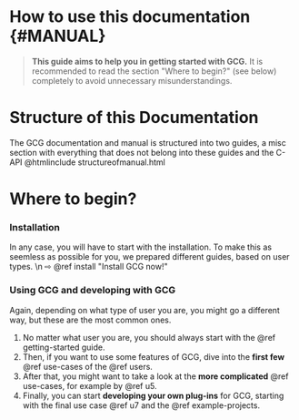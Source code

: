 # How to use this documentation {#MANUAL}
> **This guide aims to help you in getting started with GCG.** It is recommended
> to read the section "Where to begin?" (see below) completely to avoid unnecessary
> misunderstandings.

# Structure of this Documentation
The GCG documentation and manual is structured into two guides, a misc section
with everything that does not belong into these guides and the C-API
@htmlinclude structureofmanual.html

# Where to begin?
### Installation
In any case, you will have to start with the installation. To make this as seemless as possible for you, we prepared different
guides, based on user types. \n
⇨ @ref install "Install GCG now!"

### Using GCG and developing with GCG
Again, depending on what type of user you are, you might go a different way, but these are the most common ones.
1. No matter what user you are, you should always start with the @ref getting-started guide.
2. Then, if you want to use some features of GCG, dive into the **first few** @ref use-cases of the @ref users.
3. After that, you might want to take a look at the **more complicated** @ref use-cases, for example by @ref u5.
4. Finally, you can start **developing your own plug-ins** for GCG, starting with the final use case @ref u7 and the @ref example-projects.
